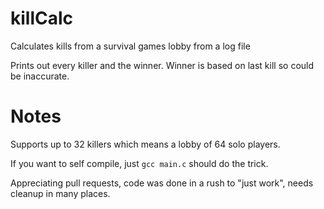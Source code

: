 # killCalc

Calculates kills from a survival games lobby from a log file

Prints out every killer and the winner. Winner is based on last kill so could be inaccurate.

# Notes

Supports up to 32 killers which means a lobby of 64 solo players.

If you want to self compile, just ```gcc main.c``` should do the trick.

Appreciating pull requests, code was done in a rush to "just work", needs cleanup in many places.
